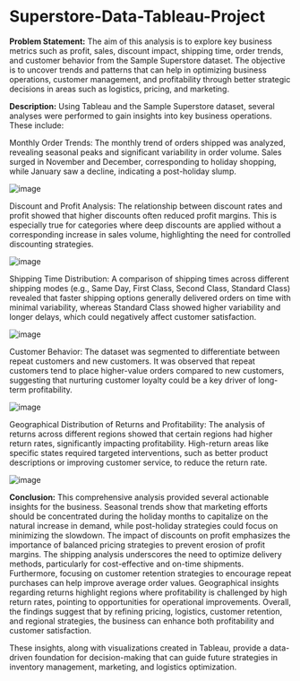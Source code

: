 # Superstore-Data-Tableau-Project
**Problem Statement:**
The aim of this analysis is to explore key business metrics such as profit, sales, discount impact, shipping time, order trends, and customer behavior from the Sample Superstore dataset. The objective is to uncover trends and patterns that can help in optimizing business operations, customer management, and profitability through better strategic decisions in areas such as logistics, pricing, and marketing.

**Description:**
Using Tableau and the Sample Superstore dataset, several analyses were performed to gain insights into key business operations. These include:

Monthly Order Trends: The monthly trend of orders shipped was analyzed, revealing seasonal peaks and significant variability in order volume. Sales surged in November and December, corresponding to holiday shopping, while January saw a decline, indicating a post-holiday slump.

![image](https://github.com/user-attachments/assets/abc1d711-0e5e-4717-a948-a3c9af4f51e3)


Discount and Profit Analysis: The relationship between discount rates and profit showed that higher discounts often reduced profit margins. This is especially true for categories where deep discounts are applied without a corresponding increase in sales volume, highlighting the need for controlled discounting strategies.

![image](https://github.com/user-attachments/assets/3d2d0e1f-8be3-4564-9310-0e5a22363374)


Shipping Time Distribution: A comparison of shipping times across different shipping modes (e.g., Same Day, First Class, Second Class, Standard Class) revealed that faster shipping options generally delivered orders on time with minimal variability, whereas Standard Class showed higher variability and longer delays, which could negatively affect customer satisfaction.

![image](https://github.com/user-attachments/assets/9803f883-48bf-41ae-a0a1-2fdba210c0de)


Customer Behavior: The dataset was segmented to differentiate between repeat customers and new customers. It was observed that repeat customers tend to place higher-value orders compared to new customers, suggesting that nurturing customer loyalty could be a key driver of long-term profitability.

![image](https://github.com/user-attachments/assets/3602f2ff-3443-4b92-934a-f0ca2c8950c6)


Geographical Distribution of Returns and Profitability: The analysis of returns across different regions showed that certain regions had higher return rates, significantly impacting profitability. High-return areas like specific states required targeted interventions, such as better product descriptions or improving customer service, to reduce the return rate.

![image](https://github.com/user-attachments/assets/06976272-2c31-48c4-8de9-047fa3bafbfb)


**Conclusion:**
This comprehensive analysis provided several actionable insights for the business. Seasonal trends show that marketing efforts should be concentrated during the holiday months to capitalize on the natural increase in demand, while post-holiday strategies could focus on minimizing the slowdown. The impact of discounts on profit emphasizes the importance of balanced pricing strategies to prevent erosion of profit margins. The shipping analysis underscores the need to optimize delivery methods, particularly for cost-effective and on-time shipments. Furthermore, focusing on customer retention strategies to encourage repeat purchases can help improve average order values. Geographical insights regarding returns highlight regions where profitability is challenged by high return rates, pointing to opportunities for operational improvements. Overall, the findings suggest that by refining pricing, logistics, customer retention, and regional strategies, the business can enhance both profitability and customer satisfaction.

These insights, along with visualizations created in Tableau, provide a data-driven foundation for decision-making that can guide future strategies in inventory management, marketing, and logistics optimization.
